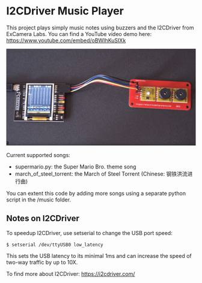# I2CDriver Music Player
This project plays simply music notes using buzzers and the I2CDriver from ExCamera Labs. You can find a YouTube video demo here: https://www.youtube.com/embed/oBWIhKuSIXk

![](iicdriver-music.png)

Current supported songs:

- supermario.py: the Super Mario Bro. theme song
- march_of_steel_torrent: the March of Steel Torrent (Chinese: 钢铁洪流进行曲) 

You can extent this code by adding more songs using a separate python script in the /music folder.


## Notes on I2CDriver

To speedup I2CDriver, use setserial to change the USB port speed:

```
$ setserial /dev/ttyUSB0 low_latency
```

This sets the USB latency to its minimal 1ms and can increase the speed of two-way traffic by up to 10X.

To find more about I2CDriver: https://i2cdriver.com/
